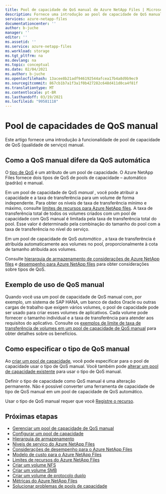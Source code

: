 ```yaml
---
title: Pool de capacidade de QoS manual de Azure NetApp Files | Microsoft Docs
description: Fornece uma introdução ao pool de capacidade de QoS manual e faz referência a informações adicionais.
services: azure-netapp-files
documentationcenter: ''
author: b-juche
manager: ''
editor: ''
ms.assetid: ''
ms.service: azure-netapp-files
ms.workload: storage
ms.tgt_pltfrm: na
ms.devlang: na
ms.topic: conceptual
ms.date: 02/04/2021
ms.author: b-juche
ms.openlocfilehash: 13acee8b21adf946192544afcea17b4a8d9b9ec9
ms.sourcegitcommit: 867cb1b7a1f3a1f0b427282c648d411d0ca4f81f
ms.translationtype: MT
ms.contentlocale: pt-BR
ms.lasthandoff: 03/19/2021
ms.locfileid: "99581118"
---
```

# <a name="manual-qos-capacity-pool"></a>Pool de capacidades de QoS manual

Este artigo fornece uma introdução à funcionalidade de pool de capacidade de QoS (qualidade de serviço) manual.

## <a name="how-manual-qos-differs-from-auto-qos"></a>Como a QoS manual difere da QoS automática

O [tipo de QoS](azure-netapp-files-understand-storage-hierarchy.md#qos_types) é um atributo de um pool de capacidade. O Azure NetApp Files fornece dois tipos de QoS de pools de capacidade – automático (padrão) e manual.  

Em um pool de capacidade de QoS *manual* , você pode atribuir a capacidade e a taxa de transferência para um volume de forma independente. Para obter os níveis de taxa de transferência mínimo e máximo, consulte [limites de recursos para Azure NetApp files](azure-netapp-files-resource-limits.md#resource-limits). A taxa de transferência total de todos os volumes criados com um pool de capacidade com QoS manual é limitada pela taxa de transferência total do pool. Esse valor é determinado pela combinação do tamanho do pool com a taxa de transferência no nível do serviço. 

Em um pool de capacidade de QoS *automático* , a taxa de transferência é atribuída automaticamente aos volumes no pool, proporcionalmente à cota de tamanho atribuída aos volumes.  

Consulte [hierarquia de armazenamento de considerações de Azure NetApp files](azure-netapp-files-understand-storage-hierarchy.md) e [desempenho para Azure NetApp files](azure-netapp-files-performance-considerations.md) para obter considerações sobre tipos de QoS.

## <a name="example-of-using-manual-qos"></a>Exemplo de uso de QoS manual

Quando você usa um pool de capacidade de QoS manual com, por exemplo, um sistema de SAP HANA, um banco de dados Oracle ou outras cargas de trabalho que exigem vários volumes, o pool de capacidade pode ser usado para criar esses volumes de aplicativos.  Cada volume pode fornecer o tamanho individual e a taxa de transferência para atender aos requisitos do aplicativo.  Consulte os [exemplos de limite de taxa de transferência de volumes em um pool de capacidade de QoS manual](azure-netapp-files-service-levels.md#throughput-limit-examples-of-volumes-in-a-manual-qos-capacity-pool) para obter detalhes sobre os benefícios.  

## <a name="how-to-specify-the-manual-qos-type"></a>Como especificar o tipo de QoS manual

Ao [criar um pool de capacidade](azure-netapp-files-set-up-capacity-pool.md), você pode especificar para o pool de capacidade usar o tipo de QoS manual.  Você também pode [alterar um pool de capacidade existente](manage-manual-qos-capacity-pool.md#change-to-qos) para usar o tipo de QoS manual. 

Definir o tipo de capacidade como QoS manual é uma alteração permanente. Não é possível converter uma ferramenta de capacidade de tipo de QoS manual em um pool de capacidade de QoS automático. 

Usar o tipo de QoS manual requer que você [Registre o recurso](manage-manual-qos-capacity-pool.md#register-the-feature).  

## <a name="next-steps"></a>Próximas etapas

* [Gerenciar um pool de capacidade de QoS manual](manage-manual-qos-capacity-pool.md)
* [Configurar um pool de capacidade](azure-netapp-files-set-up-capacity-pool.md)
* [Hierarquia de armazenamento](azure-netapp-files-understand-storage-hierarchy.md) 
* [Níveis de serviço do Azure NetApp Files](azure-netapp-files-service-levels.md)
* [Considerações de desempenho para o Azure NetApp Files](azure-netapp-files-performance-considerations.md)
* [Modelo de custo para o Azure NetApp Files](azure-netapp-files-cost-model.md)
* [Limites de recursos do Azure NetApp Files](azure-netapp-files-resource-limits.md)
* [Criar um volume NFS](azure-netapp-files-create-volumes.md)
* [Criar um volume SMB](azure-netapp-files-create-volumes-smb.md)
* [Criar um volume de protocolo duplo](create-volumes-dual-protocol.md)
* [Métricas do Azure NetApp Files](azure-netapp-files-metrics.md)
* [Solucionar problemas de pools de capacidade](troubleshoot-capacity-pools.md)

